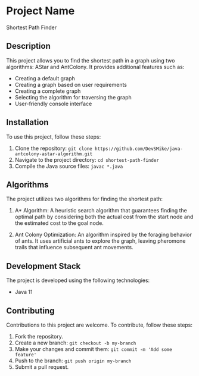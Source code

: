 # Project Name

Shortest Path Finder

## Description

This project allows you to find the shortest path in a graph using two algorithms: AStar and AntColony. It provides additional features such as:

- Creating a default graph
- Creating a graph based on user requirements
- Creating a complete graph
- Selecting the algorithm for traversing the graph
- User-friendly console interface

## Installation

To use this project, follow these steps:

1. Clone the repository: `git clone https://github.com/DevSMike/java-antcolony-astar-algorithm.git`
2. Navigate to the project directory: `cd shortest-path-finder`
3. Compile the Java source files: `javac *.java`

## Algorithms

The project utilizes two algorithms for finding the shortest path:

1. A* Algorithm: A heuristic search algorithm that guarantees finding the optimal path by considering both the actual cost from the start node and the estimated cost to the goal node.

2. Ant Colony Optimization: An algorithm inspired by the foraging behavior of ants. It uses artificial ants to explore the graph, leaving pheromone trails that influence subsequent ant movements.


## Development Stack

The project is developed using the following technologies:

- Java 11


## Contributing

Contributions to this project are welcome. To contribute, follow these steps:

1. Fork the repository.
2. Create a new branch: `git checkout -b my-branch`
3. Make your changes and commit them: `git commit -m 'Add some feature'`
4. Push to the branch: `git push origin my-branch`
5. Submit a pull request.


